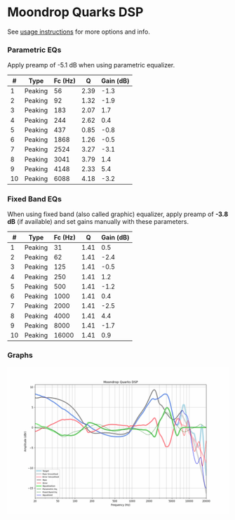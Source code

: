 # Moondrop Quarks DSP
See [usage instructions](https://github.com/jaakkopasanen/AutoEq#usage) for more options and info.

### Parametric EQs
Apply preamp of -5.1 dB when using parametric equalizer.

|   # | Type    |   Fc (Hz) |    Q |   Gain (dB) |
|-----|---------|-----------|------|-------------|
|   1 | Peaking |        56 | 2.39 |        -1.3 |
|   2 | Peaking |        92 | 1.32 |        -1.9 |
|   3 | Peaking |       183 | 2.07 |         1.7 |
|   4 | Peaking |       244 | 2.62 |         0.4 |
|   5 | Peaking |       437 | 0.85 |        -0.8 |
|   6 | Peaking |      1868 | 1.26 |        -0.5 |
|   7 | Peaking |      2524 | 3.27 |        -3.1 |
|   8 | Peaking |      3041 | 3.79 |         1.4 |
|   9 | Peaking |      4148 | 2.33 |         5.4 |
|  10 | Peaking |      6088 | 4.18 |        -3.2 |

### Fixed Band EQs
When using fixed band (also called graphic) equalizer, apply preamp of **-3.8 dB** (if available) and set gains manually with these parameters.

|   # | Type    |   Fc (Hz) |    Q |   Gain (dB) |
|-----|---------|-----------|------|-------------|
|   1 | Peaking |        31 | 1.41 |         0.5 |
|   2 | Peaking |        62 | 1.41 |        -2.4 |
|   3 | Peaking |       125 | 1.41 |        -0.5 |
|   4 | Peaking |       250 | 1.41 |         1.2 |
|   5 | Peaking |       500 | 1.41 |        -1.2 |
|   6 | Peaking |      1000 | 1.41 |         0.4 |
|   7 | Peaking |      2000 | 1.41 |        -2.5 |
|   8 | Peaking |      4000 | 1.41 |         4.4 |
|   9 | Peaking |      8000 | 1.41 |        -1.7 |
|  10 | Peaking |     16000 | 1.41 |         0.9 |

### Graphs
![](./Moondrop%20Quarks%20DSP.png)

